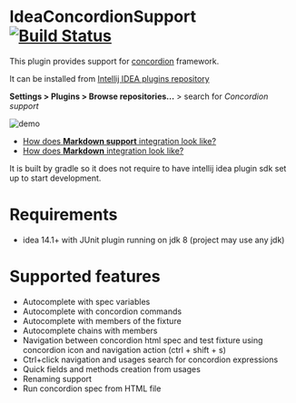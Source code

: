 # IdeaConcordionSupport [![Build Status](https://travis-ci.org/concordion/idea-concordion-support.svg)](https://travis-ci.org/concordion/idea-concordion-support)

This plugin provides support for [concordion](http://concordion.org/) framework.

It can be installed from [Intellij IDEA plugins repository](https://plugins.jetbrains.com/plugin/7978)

**Settings > Plugins > Browse repositories...** > search for *Concordion support*

![demo](https://plugins.jetbrains.com/files/7978/screenshot_15835.png)

- [How does **Markdown support** integration look like?](https://plugins.jetbrains.com/files/7978/screenshot_15837.png)
- [How does **Markdown** integration look like?](https://plugins.jetbrains.com/files/7978/screenshot_15836.png)

It is built by gradle so it does not require to have intellij idea plugin sdk set up to start development.

# Requirements

- idea 14.1+ with JUnit plugin running on jdk 8 (project may use any jdk)

# Supported features

- Autocomplete with spec variables
- Autocomplete with concordion commands
- Autocomplete with members of the fixture
- Autocomplete chains with members
- Navigation between concordion html spec and test fixture using concordion icon and navigation action (ctrl + shift + s)
- Ctrl+click navigation and usages search for concordion expressions
- Quick fields and methods creation from usages
- Renaming support
- Run concordion spec from HTML file
